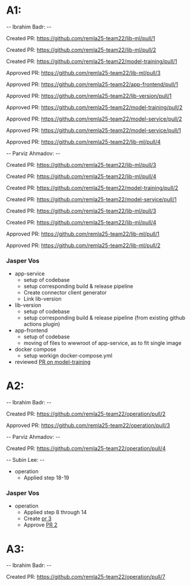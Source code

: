 # A1:

-- Ibrahim Badr: --

Created PR: https://github.com/remla25-team22/lib-ml/pull/1

Created PR: https://github.com/remla25-team22/lib-ml/pull/2

Created PR: https://github.com/remla25-team22/model-training/pull/1

Approved PR: https://github.com/remla25-team22/lib-ml/pull/3

Approved PR: https://github.com/remla25-team22/app-frontend/pull/1

Approved PR: https://github.com/remla25-team22/lib-version/pull/1

Approved PR: https://github.com/remla25-team22/model-training/pull/2

Approved PR: https://github.com/remla25-team22/model-service/pull/2

Approved PR: https://github.com/remla25-team22/model-service/pull/1

Approved PR: https://github.com/remla25-team22/lib-ml/pull/4



-- Parviz Ahmadov: --

Created PR: https://github.com/remla25-team22/lib-ml/pull/3

Created PR: https://github.com/remla25-team22/lib-ml/pull/4

Created PR: https://github.com/remla25-team22/model-training/pull/2

Created PR: https://github.com/remla25-team22/model-service/pull/1

Created PR: https://github.com/remla25-team22/lib-ml/pull/3

Created PR: https://github.com/remla25-team22/lib-ml/pull/4

Approved PR: https://github.com/remla25-team22/lib-ml/pull/1

Approved PR: https://github.com/remla25-team22/lib-ml/pull/2


### Jasper Vos
 - app-service
     - setup of codebase
     - setup corresponding build & release pipeline
     - Create connector client generator
     - Link lib-version 
 - lib-version
     - setup of codebase
     - setup corresponding build & release pipeline (from existing github actions plugin)
 - app-frontend 
     - setup of codebase
     - moving of files to wwwroot of app-service, as to fit single image
 - docker compose
     - setup workign docker-compose.yml
- reviewed [PR on model-training](https://github.com/remla25-team22/model-training/pull/1)

# A2:

-- Ibrahim Badr: --

Created PR: https://github.com/remla25-team22/operation/pull/2

Approved PR: https://github.com/remla25-team22/operation/pull/3


-- Parviz Ahmadov: --

Created PR: https://github.com/remla25-team22/operation/pull/4

-- Subin Lee: --
 - operation
     - Applied step 18-19

### Jasper Vos
 - operation
     - Applied step 8 through 14
     - Create [pr 3](https://github.com/remla25-team22/operation/pull/3)
     - Approve [PR 2](https://github.com/remla25-team22/operation/pull/2)
  
# A3:

-- Ibrahim Badr: --

Created PR: https://github.com/remla25-team22/operation/pull/7

